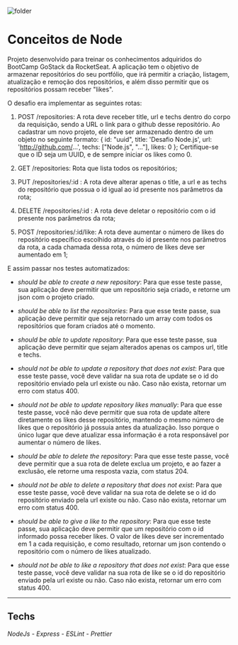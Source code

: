 ![folder](https://github.com/Flavio-Vicentini/gostack-primeiro-projeto-node/blob/master/assets/to_readme/folder_gostack.png)
# Conceitos de Node
Projeto desenvolvido para treinar os conhecimentos adquiridos do BootCamp GoStack da RocketSeat. A aplicação tem o objetivo de armazenar repositórios do seu portfólio, que irá permitir a criação, listagem, atualização e remoção dos repositórios, e além disso permitir que os repositórios possam receber "likes".



O desafio era implementar as seguintes rotas:
1. POST /repositories: A rota deve receber title, url e techs dentro do corpo da requisição, sendo a URL o link para o github desse repositório. Ao cadastrar um novo projeto, ele deve ser armazenado dentro de um objeto no seguinte formato: { id: "uuid", title: 'Desafio Node.js', url: 'http://github.com/...', techs: ["Node.js", "..."], likes: 0 }; Certifique-se que o ID seja um UUID, e de sempre iniciar os likes como 0.

2. GET /repositories: Rota que lista todos os repositórios;

3. PUT /repositories/:id : A rota deve alterar apenas o title, a url e as techs do repositório que possua o id igual ao id presente nos parâmetros da rota;

4. DELETE /repositories/:id : A rota deve deletar o repositório com o id presente nos parâmetros da rota;

5. POST /repositories/:id/like: A rota deve aumentar o número de likes do repositório específico escolhido através do id presente nos parâmetros da rota, a cada chamada dessa rota, o número de likes deve ser aumentado em 1;


E assim passar nos testes automatizados:

- *should be able to create a new repository*: Para que esse teste passe, sua aplicação deve permitir que um repositório seja criado, e retorne um json com o projeto criado.

- *should be able to list the repositories*: Para que esse teste passe, sua aplicação deve permitir que seja retornado um array com todos os repositórios que foram criados até o momento.

- *should be able to update repository*: Para que esse teste passe, sua aplicação deve permitir que sejam alterados apenas os campos url, title e techs.

- *should not be able to update a repository that does not exist*: Para que esse teste passe, você deve validar na sua rota de update se o id do repositório enviado pela url existe ou não. Caso não exista, retornar um erro com status 400.

- *should not be able to update repository likes manually*: Para que esse teste passe, você não deve permitir que sua rota de update altere diretamente os likes desse repositório, mantendo o mesmo número de likes que o repositório já possuia antes da atualização. Isso porque o único lugar que deve atualizar essa informação é a rota responsável por aumentar o número de likes.

- *should be able to delete the repository*: Para que esse teste passe, você deve permitir que a sua rota de delete exclua um projeto, e ao fazer a exclusão, ele retorne uma resposta vazia, com status 204.

- *should not be able to delete a repository that does not exist*: Para que esse teste passe, você deve validar na sua rota de delete se o id do repositório enviado pela url existe ou não. Caso não exista, retornar um erro com status 400.

- *should be able to give a like to the repository*: Para que esse teste passe, sua aplicação deve permitir que um repositório com o id informado possa receber likes. O valor de likes deve ser incrementado em 1 a cada requisição, e como resultado, retornar um json contendo o repositório com o número de likes atualizado.

- *should not be able to like a repository that does not exist*: Para que esse teste passe, você deve validar na sua rota de like se o id do repositório enviado pela url existe ou não. Caso não exista, retornar um erro com status 400.


---

## Techs

*NodeJs* -
*Express* -
*ESLint* -
*Prettier*
